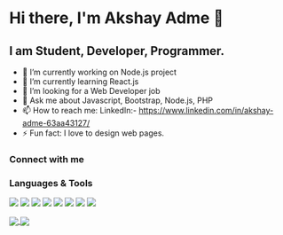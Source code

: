 # Hi there, I'm Akshay Adme 👋

<!--
- 🔭 I’m currently working on ...
- 👯 I’m looking to collaborate on ...
- 🤔 I’m looking for help with ...
- 😄 Pronouns: ...
-->
## I am Student, Developer, Programmer. 
- 🔭 I’m currently working on Node.js project
- 🌱 I’m currently learning React.js
- 👯 I’m looking for a Web Developer job
- 💬 Ask me about Javascript, Bootstrap, Node.js, PHP
- 📫 How to reach me: LinkedIn:- https://www.linkedin.com/in/akshay-adme-63aa43127/ 
- ⚡ Fun fact: I love to design web pages.

### Connect with me


### Languages & Tools
![](https://img.shields.io/badge/Frontend-HTML-informational?style=flat&logo=html5&logoColor=white&color=E34F26)
![](https://img.shields.io/badge/Styling-CSS-informational?style=flat&logo=css3&logoColor=white&color=1572B6)
![](https://img.shields.io/badge/Framework-Bootstrap-informational?style=flat&logo=bootstrap&logoColor=white&color=563D7C)
![](https://img.shields.io/badge/Backend-Node.js-informational?style=flat&logo=node.js&logoColor=white&color=339933)
![](https://img.shields.io/badge/Backend-PHP-informational?style=flat&logo=php&logoColor=white&color=777BB4)
![](https://img.shields.io/badge/Scripting-JavaScript-informational?style=flat&logo=javascript&logoColor=white&color=F7DF1E)
![](https://img.shields.io/badge/Database-MongoDB-informational?style=flat&logo=mongodb&logoColor=white&color=47A248)
![](https://img.shields.io/badge/Database-MySQL-informational?style=flat&logo=mysql&logoColor=white&color=4479A1)


<a href="https://github.com/akshayadme/github-readme-stats">
<img align="center" src="https://github-readme-stats.vercel.app/api?username=akshayadme&&show_icons=true&title_color=ffffff&icon_color=bb2acf&text_color=daf7dc&bg_color=151515">
</a>

<a href="https://github.com/akshayadme/github-readme-stats">
<img align="center" src="https://github-readme-stats.vercel.app/api/top-langs/?username=akshayadme&&show_icons=true&title_color=ffffff&icon_color=bb2acf&text_color=daf7dc&bg_color=151515">
<a/>
